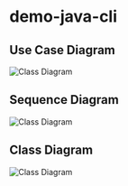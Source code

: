 # demo-java-cli

## Use Case Diagram
![Class Diagram](http://www.plantuml.com/plantuml/proxy?src=https://raw.githubusercontent.com/djvelimir/demo-java-cli/main/diagrams/UseCase.puml)

## Sequence Diagram
![Class Diagram](http://www.plantuml.com/plantuml/proxy?v=1&src=https://raw.githubusercontent.com/djvelimir/demo-java-cli/main/diagrams/Sequence.puml)

## Class Diagram
![Class Diagram](http://www.plantuml.com/plantuml/proxy?v=3&src=https://raw.githubusercontent.com/djvelimir/demo-java-cli/main/diagrams/Class.puml)
